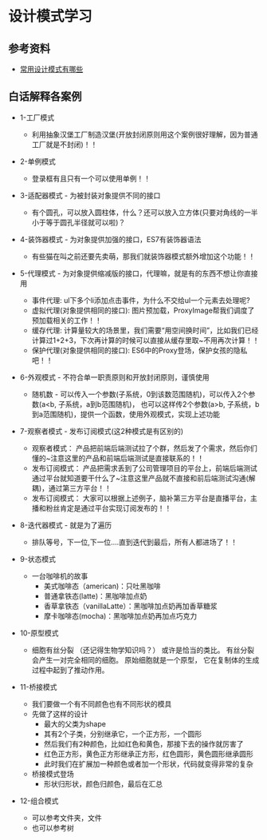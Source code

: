 # 设计模式学习

## 参考资料

* [常用设计模式有哪些](https://refactoringguru.cn/design-patterns)

## 白话解释各案例

* 1-工厂模式
  * 利用抽象汉堡工厂制造汉堡(开放封闭原则用这个案例很好理解，因为普通工厂就是不封闭)！！

* 2-单例模式
  * 登录框有且只有一个可以使用单例！！  

* 3-适配器模式 - 为被封装对象提供不同的接口
  * 有个圆孔，可以放入圆柱体，什么？还可以放入立方体(只要对角线的一半小于等于圆孔半径就可以啦)？

* 4-装饰器模式 - 为对象提供加强的接口，ES7有装饰器语法
  * 有些猫在叫之前还要先卖萌，那我们就装饰器模式额外增加这个功能！！
  
* 5-代理模式 - 为对象提供缩减版的接口，代理嘛，就是有的东西不想让你直接用
  * 事件代理: ul下多个li添加点击事件，为什么不交给ul一个元素去处理呢?
  * 虚拟代理(对象提供相同的接口): 图片预加载，ProxyImage帮我们调度了预加载相关的工作！！
  * 缓存代理: 计算量较大的场景里，我们需要“用空间换时间”，比如我们已经计算过1+2+3，下次再计算的时候可以直接从缓存里取~不用再次计算！！
  * 保护代理(对象提供相同的接口): ES6中的Proxy登场，保护女孩的隐私吧！！

* 6-外观模式 - 不符合单一职责原则和开放封闭原则，谨慎使用
  * 随机数 - 可以传入一个参数(子系统，0到该数范围随机)，可以传入2个参数(a<b, 子系统，a到b范围随机)， 也可以这样传2个参数(a>b, 子系统，b到a范围随机)，提供一个函数，使用外观模式，实现上述功能
  
* 7-观察者模式 - 发布订阅模式(这2种模式是有区别的)
  * 观察者模式： 产品把前端后端测试拉了个群，然后发了个需求，然后你们懂的~注意这里的产品和前端后端测试是直接联系的！！
  * 发布订阅模式： 产品把需求丢到了公司管理项目的平台上，前端后端测试通过平台就知道要干什么了~注意这里产品就不直接和前后端测试沟通(解耦)，通过第三方平台！！
  * 发布订阅模式： 大家可以根据上述例子，脑补第三方平台是直播平台，主播和粉丝肯定是通过平台实现订阅发布的！！

* 8-迭代器模式 - 就是为了遍历
  * 排队等号，下一位,下一位....直到迭代到最后，所有人都进场了！！
  
* 9-状态模式
  * 一台咖啡机的故事
    - 美式咖啡态（american)：只吐黑咖啡
    - 普通拿铁态(latte)：黑咖啡加点奶
    - 香草拿铁态（vanillaLatte）：黑咖啡加点奶再加香草糖浆
    - 摩卡咖啡态(mocha)：黑咖啡加点奶再加点巧克力

* 10-原型模式
  * 细胞有丝分裂 （还记得生物学知识吗？） 或许是恰当的类比。 有丝分裂会产生一对完全相同的细胞。 原始细胞就是一个原型， 它在复制体的生成过程中起到了推动作用。

* 11-桥接模式
  * 我们要做一个有不同颜色也有不同形状的模具
  * 先做了这样的设计
    * 最大的父类为shape
    * 其有2个子类，分别继承它，一个正方形，一个圆形
    * 然后我们有2种颜色，比如红色和黄色，那接下去的操作就厉害了
    * 红色正方形，黄色正方形继承正方形，红色圆形，黄色圆形继承圆形
    * 此时我们在扩展加一种颜色或者加一个形状，代码就变得非常的复杂
  * 桥接模式登场
    * 形状归形状，颜色归颜色，最后在汇总  

* 12-组合模式
  * 可以参考文件夹，文件
  * 也可以参考树         
